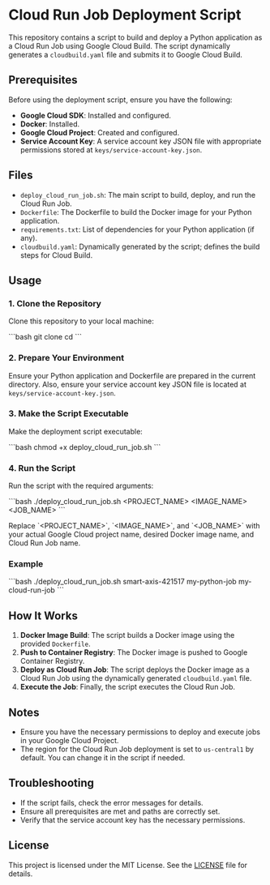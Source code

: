 
# Cloud Run Job Deployment Script

This repository contains a script to build and deploy a Python application as a Cloud Run Job using Google Cloud Build. The script dynamically generates a `cloudbuild.yaml` file and submits it to Google Cloud Build.

## Prerequisites

Before using the deployment script, ensure you have the following:

- **Google Cloud SDK**: Installed and configured.
- **Docker**: Installed.
- **Google Cloud Project**: Created and configured.
- **Service Account Key**: A service account key JSON file with appropriate permissions stored at `keys/service-account-key.json`.

## Files

- `deploy_cloud_run_job.sh`: The main script to build, deploy, and run the Cloud Run Job.
- `Dockerfile`: The Dockerfile to build the Docker image for your Python application.
- `requirements.txt`: List of dependencies for your Python application (if any).
- `cloudbuild.yaml`: Dynamically generated by the script; defines the build steps for Cloud Build.

## Usage

### 1. Clone the Repository

Clone this repository to your local machine:

\`\`\`bash
git clone <repository-url>
cd <repository-directory>
\`\`\`

### 2. Prepare Your Environment

Ensure your Python application and Dockerfile are prepared in the current directory. Also, ensure your service account key JSON file is located at `keys/service-account-key.json`.

### 3. Make the Script Executable

Make the deployment script executable:

\`\`\`bash
chmod +x deploy_cloud_run_job.sh
\`\`\`

### 4. Run the Script

Run the script with the required arguments:

\`\`\`bash
./deploy_cloud_run_job.sh <PROJECT_NAME> <IMAGE_NAME> <JOB_NAME>
\`\`\`

Replace \`<PROJECT_NAME>\`, \`<IMAGE_NAME>\`, and \`<JOB_NAME>\` with your actual Google Cloud project name, desired Docker image name, and Cloud Run Job name.

### Example

\`\`\`bash
./deploy_cloud_run_job.sh smart-axis-421517 my-python-job my-cloud-run-job
\`\`\`

## How It Works

1. **Docker Image Build**: The script builds a Docker image using the provided `Dockerfile`.
2. **Push to Container Registry**: The Docker image is pushed to Google Container Registry.
3. **Deploy as Cloud Run Job**: The script deploys the Docker image as a Cloud Run Job using the dynamically generated `cloudbuild.yaml` file.
4. **Execute the Job**: Finally, the script executes the Cloud Run Job.

## Notes

- Ensure you have the necessary permissions to deploy and execute jobs in your Google Cloud Project.
- The region for the Cloud Run Job deployment is set to `us-central1` by default. You can change it in the script if needed.

## Troubleshooting

- If the script fails, check the error messages for details.
- Ensure all prerequisites are met and paths are correctly set.
- Verify that the service account key has the necessary permissions.

## License

This project is licensed under the MIT License. See the [LICENSE](LICENSE) file for details.
